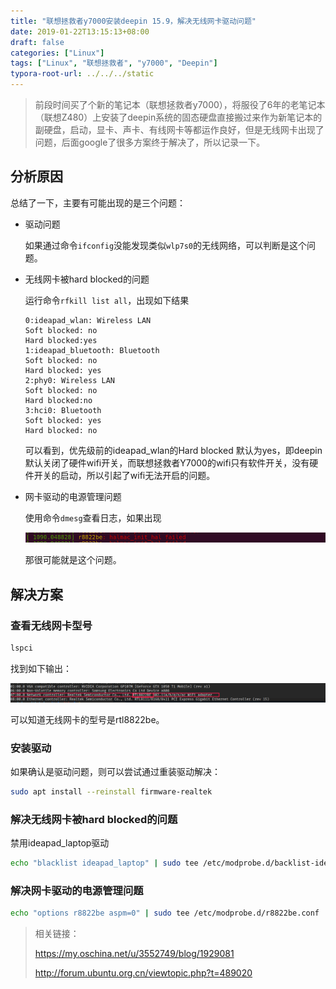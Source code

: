 ```yaml
---
title: "联想拯救者y7000安装deepin 15.9，解决无线网卡驱动问题"
date: 2019-01-22T13:15:13+08:00
draft: false
categories: ["Linux"]
tags: ["Linux", "联想拯救者", "y7000", "Deepin"]
typora-root-url: ../../../static
---
```


> 前段时间买了个新的笔记本（联想拯救者y7000），将服役了6年的老笔记本（联想Z480）上安装了deepin系统的固态硬盘直接搬过来作为新笔记本的副硬盘，启动，显卡、声卡、有线网卡等都运作良好，但是无线网卡出现了问题，后面google了很多方案终于解决了，所以记录一下。

## 分析原因

总结了一下，主要有可能出现的是三个问题：

- 驱动问题

  如果通过命令`ifconfig`没能发现类似`wlp7s0`的无线网络，可以判断是这个问题。

- 无线网卡被hard blocked的问题

  运行命令`rfkill list all`，出现如下结果

  ```
  0:ideapad_wlan: Wireless LAN 
  Soft blocked: no 
  Hard blocked:yes 
  1:ideapad_bluetooth: Bluetooth 
  Soft blocked: no 
  Hard blocked: yes 
  2:phy0: Wireless LAN 
  Soft blocked: no 
  Hard blocked:no 
  3:hci0: Bluetooth 
  Soft blocked: yes 
  Hard blocked: no 
  ```

  可以看到，优先级前的ideapad_wlan的Hard blocked 默认为yes，即deepin默认关闭了硬件wifi开关，而联想拯救者Y7000的wifi只有软件开关，没有硬件开关的启动，所以引起了wifi无法开启的问题。

- 网卡驱动的电源管理问题

  使用命令`dmesg`查看日志，如果出现

  ![dmesg_r8822de](/static/images//linux/dmesg_r8822de.png)

  那很可能就是这个问题。

## 解决方案

### 查看无线网卡型号

```bash
lspci
```

找到如下输出：

![lspci](/static/images//linux/lspci.png)

可以知道无线网卡的型号是rtl8822be。

### 安装驱动

如果确认是驱动问题，则可以尝试通过重装驱动解决：

```bash
sudo apt install --reinstall firmware-realtek
```

### 解决无线网卡被hard blocked的问题

禁用ideapad_laptop驱动

```bash
echo "blacklist ideapad_laptop" | sudo tee /etc/modprobe.d/backlist-ideapad.conf
```

### 解决网卡驱动的电源管理问题

```bash
echo "options r8822be aspm=0" | sudo tee /etc/modprobe.d/r8822be.conf
```



> 相关链接：
>
> https://my.oschina.net/u/3552749/blog/1929081
>
> http://forum.ubuntu.org.cn/viewtopic.php?t=489020

